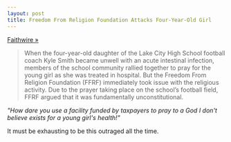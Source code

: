 ```yaml
---
layout: post
title: Freedom From Religion Foundation Attacks Four-Year-Old Girl
---
```

[Faithwire »](http://www.faithwire.com/2018/09/24/atheist-group-forces-school-officials-to-prohibit-prayer-for-sick-student/)

> When the four-year-old daughter of the Lake City High School football coach Kyle Smith became unwell with an acute intestinal infection, members of the school community rallied together to pray for the young girl as she was treated in hospital. But the Freedom From Religion Foundation (FFRF) immediately took issue with the religious activity. Due to the prayer taking place on the school’s football field, FFRF argued that it was fundamentally unconstitutional.

<em>"How dare you use a facility funded by taxpayers to pray to a God I don't believe exists for a young girl's health!"</em>

It must be exhausting to be this outraged all the time.
